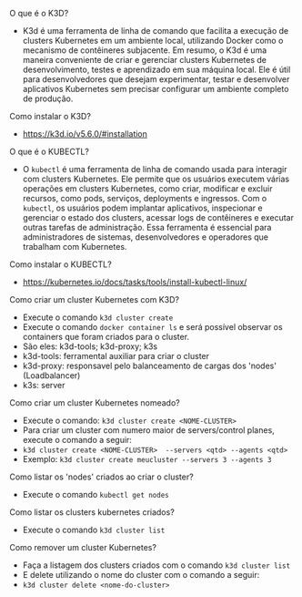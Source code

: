 O que é o K3D?
- K3d é uma ferramenta de linha de comando que facilita a execução de clusters Kubernetes em um ambiente local, utilizando Docker como o mecanismo de contêineres subjacente. Em resumo, o K3d é uma maneira conveniente de criar e gerenciar clusters Kubernetes de desenvolvimento, testes e aprendizado em sua máquina local. Ele é útil para desenvolvedores que desejam experimentar, testar e desenvolver aplicativos Kubernetes sem precisar configurar um ambiente completo de produção.

Como instalar o K3D?
- https://k3d.io/v5.6.0/#installation


O que é o KUBECTL?
- O `kubectl` é uma ferramenta de linha de comando usada para interagir com clusters Kubernetes. Ele permite que os usuários executem várias operações em clusters Kubernetes, como criar, modificar e excluir recursos, como pods, serviços, deployments e ingressos. Com o `kubectl`, os usuários podem implantar aplicativos, inspecionar e gerenciar o estado dos clusters, acessar logs de contêineres e executar outras tarefas de administração. Essa ferramenta é essencial para administradores de sistemas, desenvolvedores e operadores que trabalham com Kubernetes.

Como instalar o KUBECTL?
- https://kubernetes.io/docs/tasks/tools/install-kubectl-linux/


Como criar um cluster Kubernetes com K3D?
- Execute o comando ```k3d cluster create```
- Execute o comando ```docker container ls``` e será possível observar os containers que foram criados para o cluster.
- São eles: k3d-tools; k3d-proxy; k3s
- k3d-tools: ferramental auxiliar para criar o cluster
- k3d-proxy: responsavel pelo balanceamento de cargas dos 'nodes' (Loadbalancer)
- k3s: server

Como criar um cluster Kubernetes nomeado?
- Execute o comando: ```k3d cluster create <NOME-CLUSTER>```
- Para criar um cluster com numero maior de servers/control planes, execute o comando a seguir:
- ```k3d cluster create <NOME-CLUSTER>  --servers <qtd> --agents <qtd>```
- Exemplo: ```k3d cluster create meucluster --servers 3 --agents 3```

Como listar os 'nodes' criados ao criar o cluster?
- Execute o comando ```kubectl get nodes```

Como listar os clusters kubernetes criados?
- Execute o comando ```k3d cluster list```

Como remover um cluster Kubernetes?
- Faça a listagem dos clusters criados com o comando ```k3d cluster list```
- E delete utilizando o nome do cluster com o comando a seguir:
- ```k3d cluster delete <nome-do-cluster>```